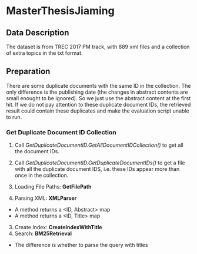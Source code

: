 # MasterThesisJiaming

## Data Description
The dataset is from TREC 2017 PM track, with 889 xml files and a collection of extra topics in the txt format.

## Preparation
There are some duplicate documents with the same ID in the collection. The only difference is the publishing date (the changes in abstract contents are small enought to be ignored). So we just use the abstract content at the first hit. If we do not pay attention to these duplicate document IDs, the retrieved result could contain these duplicates and make the evaluation script unable to run.

### Get Duplicate Document ID Collection
1. Call _GetDuplicateDocumentID.GetAllDocumentIDCollection()_ to get all the document IDs.
2. Call _GetDuplicateDocumentID.GetDuplicateDocumentIDs()_ to get a file with all the duplicate document IDS, i.e. these IDs appear more than once in the collection.




1. Loading File Paths: __GetFilePath__
2. Parsing XML: __XMLParser__
 * A method returns a <ID, Abstract> map
 * A method returns a <ID, Title> map
3. Create Index: __CreateIndexWithTitle__ 
4. Search: __BM25Retrieval__
 * The difference is whether to parse the query with titles

